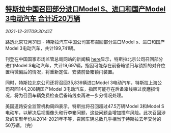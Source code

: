 <!--1640944863000-->
[特斯拉中国召回部分进口Model S、进口和国产Model 3电动汽车 合计近20万辆](https://cn.reuters.com/article/tesla-china-model-s3-recall-1231-idCNKBS2JA0FI)
------

<div><i>2021-12-31T09:30:41Z</i></div><p>路透北京12月31日 - 特斯拉汽车中国公司宣布召回部分进口Model s、进口和国产Model 3电动汽车，共计199,741辆。</p><p>刊登在中国国家市场监管总局网站的新闻稿 <a href="https://www.samr.gov.cn/zw/zh/202112/t20211231_338774.html">here</a>显示，特斯拉北京公司召回部分进口Model S电动汽车，共计19,697辆，指因可能存在前备箱锁闩与锁扣的对齐位置稍微偏后的情况，将重新定位、安装前备箱锁闩装置。</p><p>同时，特斯拉北京公司还将召回35,836辆进口Model 3电动汽车，特斯拉上海公司召回144,208辆国产Model 3电动汽车，指因可能存在后备箱线束过度磨损情况，将为召回车辆免费检查后备箱线束再进一步分情况处理。</p><p>美国道路安全监管机构周四表示，特斯拉将召回超过47.5万辆Model 3和Model S电动车，以解决后视摄像头和行李箱问题，这些问题会增加撞车风险。此次召回涉及的车型年份从2014-2021年不等，召回车辆总数几乎相当于特斯拉去年交付的50万辆。（完）</p>
